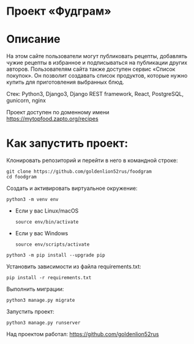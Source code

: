 # Проект «Фудграм»
# Описание
На этом сайте пользователи могут публиковать рецепты, добавлять чужие рецепты в избранное и подписываться на публикации других авторов. Пользователям сайта также доступен сервис «Список покупок». Он позволит создавать список продуктов, которые нужно купить для приготовления выбранных блюд.

Стек: Python3, Django3, Django REST framework, React, PostgreSQL, gunicorn, nginx

Проект доступен по доменному имени https://mytopfood.zapto.org/recipes

# Как запустить проект:

Клонировать репозиторий и перейти в него в командной строке:

```
git clone https://github.com/goldenlion52rus/foodgram
cd foodgram
```

Cоздать и активировать виртуальное окружение:

```
python3 -m venv env
```

* Если у вас Linux/macOS

    ```
    source env/bin/activate
    ```

* Если у вас Windows

    ```
    source env/scripts/activate
    ```

```
python3 -m pip install --upgrade pip
```

Установить зависимости из файла requirements.txt:

```
pip install -r requirements.txt
```

Выполнить миграции:

```
python3 manage.py migrate
```

Запустить проект:

```
python3 manage.py runserver
```

Над проектом работал: 
https://github.com/goldenlion52rus
